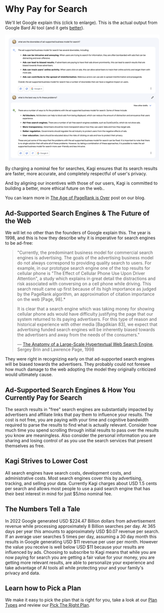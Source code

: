 # Why Pay for Search

We'll let Google explain this (click to enlarge). This is the actual output from Google Bard AI tool (and it gets [better](https://twitter.com/MIBElashri/status/1640947867949973504)).

[![Google ad for Kagi](media/ad.png)](media/ad.png)

By charging a nominal fee for searches, Kagi ensures that its search results are faster, more accurate, and completely respectful of
user's privacy.

And by aligning our incentives with those of our users, Kagi is committed to building a better, more ethical future
on the web..

You can learn more in [The Age of PageRank is Over](https://blog.kagi.com/age-pagerank-over) post on our blog.

## Ad-Supported Search Engines & The Future of the Web

We will let no other than the founders of Google explain this. The year is 1998, and this is how they describe why it is imperative for search engines to be ad-free:

> "Currently, the predominant business model for commercial search engines is advertising. The goals of the advertising business model do not always correspond to providing quality search to users. For example, in our prototype search engine one of the top results for cellular phone is "The Effect of Cellular Phone Use Upon Driver Attention", a study which explains in great detail the distractions and risk associated with conversing on a cell phone while driving. This search result came up first because of its high importance as judged by the PageRank algorithm, an approximation of citation importance on the web [Page, 98].*
>
> It is clear that a search engine which was taking money for showing cellular phone ads would have difficulty justifying the page that our system returned to its paying advertisers. For this type of reason and historical experience with other media [Bagdikian 83], we expect that advertising funded search engines will be inherently biased towards the advertisers and away from the needs of the consumers."
>
> — [The Anatomy of a Large-Scale Hypertextual Web Search Engine](http://infolab.stanford.edu/pub/papers/google.pdf), Sergey Brin and Lawrence Page, 1998

They were right in recognizing early on that ad-supported search engines will be biased towards the advertisers. They probably could not foresee how much damage to the web adopting the model they originally criticized would ultimately cause.

## Ad-Supported Search Engines & How You Currently Pay for Search

The search results in "free" search engines are substantially impacted by advertisers and affiliate links that pay them to influence your results. The cost is not free, you are paying with your time and cognitive bandwidth required to parse the results to find what is actually relevant. Consider how much time you spend scrolling through initial results to pass over the results you know are meaningless. Also consider the personal information you are sharing and losing control of as you use the search services that present themselves as free.  

## Kagi Strives to Lower Cost

All search engines have search costs, development costs, and administrative costs. Most search engines cover this by advertising, tracking, and selling your data. Currently Kagi charges about USD 1.5 cents per search and allows most people to use a paid search engine that has their best interest in mind for just $5/mo nominal fee.

## The Numbers Tell a Tale

In 2022 Google generated USD $224.47 Billion dollars from advertisement revenue while processing approximately 8 Billion searches per day. At 365 days per year this amounts to approximately USD $0.07 revenue per search. If an average user searches 5 times per day, assuming a 30 day month this results in Google generating USD $11 revenue per user per month. However the value you receive is well below USD $11 because your results are influenced by ads. Choosing to subscribe to Kagi means that while you are now paying for search you are getting a fair value for your money, you are getting more relevant results, are able to personalize your experience and take advantage of AI tools all while protecting your and your family's privacy and data.

## Learn how to Pick a Plan

We make it easy to pick the plan that is right for you, take a look at our [Plan Types](./plan-types.md) and review our [Pick The Right Plan](./pick-the-plan.md).

